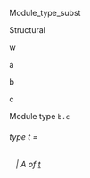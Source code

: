 Module_type_subst

Structural

w

a

b

c

Module type `b.c`

<a id="type-t"></a>

###### type t = 

<a id="type-t.A"></a>

######    | A of [t](#type-t)
